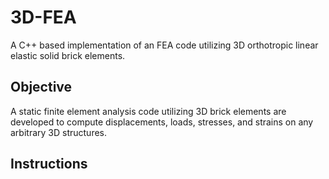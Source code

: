 # 3D-FEA
A C++ based implementation of an FEA code utilizing 3D orthotropic linear elastic solid brick elements.


## Objective
A static finite element analysis code utilizing 3D brick elements are developed to compute displacements, loads, stresses, and strains on any arbitrary 3D structures.

## Instructions
